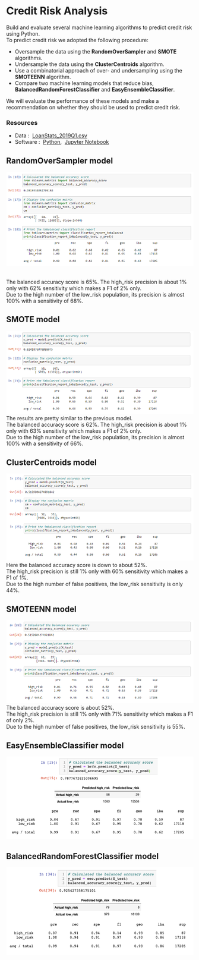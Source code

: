 # Credit Risk Analysis
Build and evaluate several machine learning algorithms to predict credit risk using Python. <br/> 
To predict credit risk we adopted the following procedure:  <br/>

- Oversample the data using the **RandomOverSampler** and **SMOTE** algorithms.
- Undersample the data using the **ClusterCentroids** algorithm.
- Use a combinatorial approach of over- and undersampling using the **SMOTEENN** algorithm.
- Compare two machine learning models that reduce bias, **BalancedRandomForestClassifier** and **EasyEnsembleClassifier**.

We will evaluate the performance of these models and make a recommendation on whether they should be used to predict credit risk.

### Resources
- Data :&nbsp; [LoanStats_2019Q1.csv](https://drive.google.com/file/d/16AEhrStndfbLWY55DunnV-BdZXBaCuNI/view?usp=sharing)
- Software :&nbsp; [Python](https://www.python.org/downloads/),&nbsp; [Jupyter Notebook](https://www.anaconda.com/products/distribution)


## RandomOverSampler model

![01.png](Images/01.png)

<br/>
The balanced accuracy score is 65%. The high_risk precision is about 1% only with 62% sensitivity which makes a F1 of 2% only. <br/>
Due to the high number of the low_risk population, its precision is almost 100% with a sensitivity of 68%.


## SMOTE model

![02.png](Images/02.png)
<br/>
The results are pretty similar to the previous model. <br/>
The balanced accuracy score is 62%. The high_risk precision is about 1% only with 63% sensitivity which makes a F1 of 2% only. <br/>
Due to the high number of the low_risk population, its precision is almost 100% with a sensitivity of 66%.


## ClusterCentroids model

![03.png](Images/03.png)
<br/>
Here the balanced accuracy score is down to about 52%. <br/>
The high_risk precision is still 1% only with 60% sensitivity which makes a F1 of 1%. <br/>
Due to the high number of false positives, the low_risk sensitivity is only 44%.


## SMOTEENN model

![04.png](Images/04.png)
<br/>
The balanced accuracy score is about 52%. <br/>
The high_risk precision is still 1% only with 71% sensitivity which makes a F1 of only 2%. <br/>
Due to the high number of false positives, the low_risk sensitivity is 55%.


## EasyEnsembleClassifier model

![05.png](Images/05.png)
<br/>



## BalancedRandomForestClassifier model

![06.png](Images/06.png)
